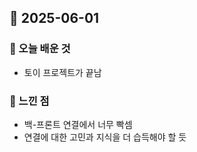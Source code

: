 ## 📅 2025-06-01

### 📌 오늘 배운 것

- 토이 프로젝트가 끝남

### 🧠 느낀 점

- 백-프론트 연결에서 너무 빡셈
- 연결에 대한 고민과 지식을 더 습득해야 할 듯
